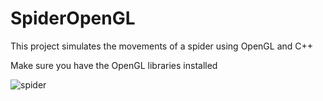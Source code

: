 # SpiderOpenGL
This project simulates the movements of a spider using OpenGL and C++

Make sure you have the OpenGL libraries installed

![spider](https://user-images.githubusercontent.com/21102697/42157938-eaae1eae-7de6-11e8-9c07-dcd328bb10f8.png)

			
